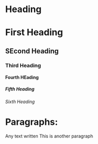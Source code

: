 # Heading
# First Heading
## SEcond Heading
### Third Heading
#### Fourth HEading
##### Fifth Heading
###### Sixth Heading
# Paragraphs:
  Any text written 
  This is another paragraph
  
